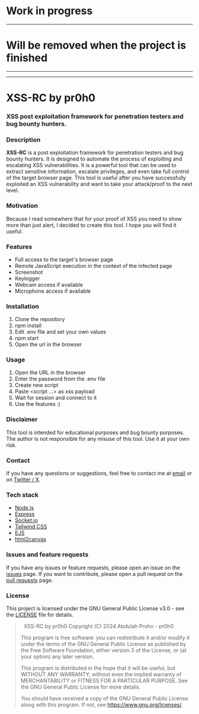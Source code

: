 # Work in progress
----------------
# Will be removed when the project is finished
----------------
----------------
# XSS-RC by pr0h0
### XSS post exploitation framework for penetration testers and bug bounty hunters.

### Description
**XSS-RC** is a post exploitation framework for penetration testers and bug bounty hunters. It is designed to automate the process of exploiting and escalating XSS vulnerabilities. It is a powerful tool that can be used to extract sensitive information, escalate privileges, and even take full control of the target browser page. This tool is useful after you have successfully exploited an XSS vulnerability and want to take your attack/proof to the next level.

### Motivation
Because I read somewhere that for your proof of XSS you need to show more than just alert, I decided to create this tool. I hope you will find it useful.

### Features
- Full access to the target's browser page
- Remote JavaScript execution in the context of the infected page
- Screenshot
- Keylogger
- Webcam access if available
- Microphone access if available

### Installation
1. Clone the repository
2. npm install
3. Edit .env file and set your own values
4. npm start
5. Open the url in the browser

### Usage
1. Open the URL in the browser
2. Enter the password from the .env file
3. Create new script
4. Paste <script ...> as xss payload
5. Wait for session and connect to it
6. Use the features :)

### Disclaimer
This tool is intended for educational purposes and bug bounty purposes. The author is not responsible for any misuse of this tool. Use it at your own risk.


### Contact
If you have any questions or suggestions, feel free to contact me at [email](mailto:abdulahproho@gmail.com) or on [Twitter / X](https://twitter.com/pr0h0_me).

### Tech stack
- [Node.js](https://nodejs.org/)
- [Express](https://expressjs.com/)
- [Socket.io](https://socket.io/)
- [Tailwind CSS](https://tailwindcss.com/)
- [EJS](https://ejs.co/)
- [html2canvas](https://html2canvas.hertzen.com/)

### Issues and feature requests
If you have any issues or feature requests, please open an issue on the [issues](https://github.com/pr0h0/XSS-RC/issues) page.
If you want to contribute, please open a pull request on the [pull requests](https://github.com/pr0h0/XSS-RC/pulls) page.


### License
This project is licensed under the GNU General Public License v3.0 - see the [LICENSE](LICENSE) file for details.
>   &nbsp;
>   XSS-RC by pr0h0
>   Copyright (C) 2024  Abdulah Proho - pr0h0
>
>   This program is free software: you can redistribute it and/or modify
>   it under the terms of the GNU General Public License as published by
>   the Free Software Foundation, either version 3 of the License, or
>   (at your option) any later version.
>
>   This program is distributed in the hope that it will be useful,
>   but WITHOUT ANY WARRANTY; without even the implied warranty of
>   MERCHANTABILITY or FITNESS FOR A PARTICULAR PURPOSE.  See the
>   GNU General Public License for more details.
>
>   You should have received a copy of the GNU General Public License
>   along with this program.  If not, see <https://www.gnu.org/licenses/>.
>   &nbsp;